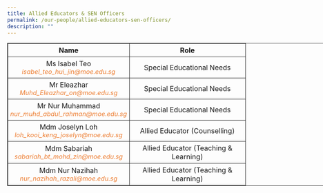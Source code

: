 ```yaml
---
title: Allied Educators & SEN Officers
permalink: /our-people/allied-educators-sen-officers/
description: ""
---
```

<table style="border: 1px solid rgb(42, 42, 42); width: 773px;"><tr>
<td width="257" style="padding: 5px; text-align: center; border: 1px solid rgb(42, 42, 42); vertical-align: middle;"><b>Name</b></td>
<td width="258" style="padding: 5px; text-align: center; border: 1px solid rgb(42, 42, 42); vertical-align: middle;"><b>Role</b></td></tr>
<tr>
<td width="258" style="padding: 5px; text-align: center; border: 1px solid rgb(42, 42, 42); vertical-align: middle;">Ms Isabel Teo<br><i style="font-size:11pt; color: rgb(237, 125, 49);">isabel_teo_hui_jin@moe.edu.sg</i></td>
<td width="257" style="padding: 5px; text-align: center; border: 1px solid rgb(42, 42, 42); vertical-align: middle;">Special Educational Needs</td></tr>
<tr>
<td width="258" style="padding: 5px; text-align: center; border: 1px solid rgb(42, 42, 42); vertical-align: middle;">Mr Eleazhar<br><i style="font-size:11pt; color: rgb(237, 125, 49);">Muhd_Eleazhar_on@moe.edu.sg</i></td>
<td width="257" style="padding: 5px; text-align: center; border: 1px solid rgb(42, 42, 42); vertical-align: middle;">Special Educational Needs</td></tr>
<tr>
<td width="258" style="padding: 5px; text-align: center; border: 1px solid rgb(42, 42, 42); vertical-align: middle;">Mr Nur Muhammad<br><i style="font-size:11pt; color: rgb(237, 125, 49);">nur_muhd_abdul_rahman@moe.edu.sg</i></td>
<td width="257" style="padding: 5px; text-align: center; border: 1px solid rgb(42, 42, 42); vertical-align: middle;">Special Educational Needs</td></tr>
<tr>
<td width="258" style="padding: 5px; text-align: center; border: 1px solid rgb(42, 42, 42); vertical-align: middle;">Mdm Joselyn Loh<br><i style="font-size:11pt; color: rgb(237, 125, 49);">loh_kooi_keng_joselyn@moe.edu.sg</i></td>
<td width="257" style="padding: 5px; text-align: center; border: 1px solid rgb(42, 42, 42); vertical-align: middle;">Allied Educator (Counselling)</td></tr>
<tr>
<td width="258" style="padding: 5px; text-align: center; border: 1px solid rgb(42, 42, 42); vertical-align: middle;">Mdm Sabariah<br><i style="font-size:11pt; color: rgb(237, 125, 49);">sabariah_bt_mohd_zin@moe.edu.sg</i></td>
<td width="257" style="padding: 5px; text-align: center; border: 1px solid rgb(42, 42, 42); vertical-align: middle;">Allied Educator (Teaching & Learning)</td></tr>
<tr>
<td width="258" style="padding: 5px; text-align: center; border: 1px solid rgb(42, 42, 42); vertical-align: middle;">Mdm Nur Nazihah<br><i style="font-size:11pt; color: rgb(237, 125, 49);">nur_nazihah_razali@moe.edu.sg</i></td>
<td width="257" style="padding: 5px; text-align: center; border: 1px solid rgb(42, 42, 42); vertical-align: middle;">Allied Educator (Teaching & Learning)</td></tr></table>